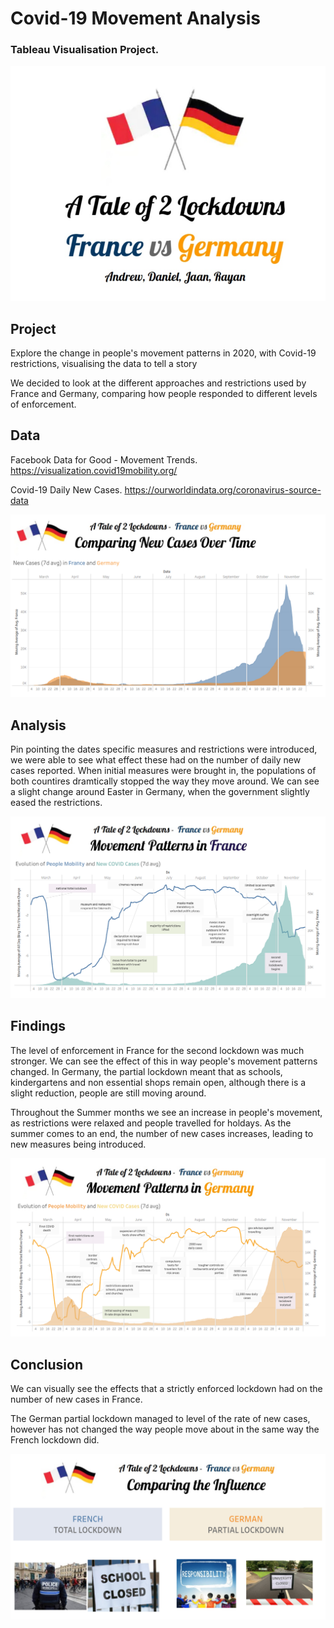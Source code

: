 # Covid-19 Movement Analysis
### Tableau Visualisation Project.

![A Tale of 2 Lockdowns](Images/TaleOf2Lockdowns_1.png)

## Project

Explore the change in people's movement patterns in 2020, with Covid-19 restrictions, visualising the data to tell a story

We decided to look at the different approaches and restrictions used by France and Germany, comparing how people responded to different levels of enforcement.


## Data

Facebook Data for Good - Movement Trends. https://visualization.covid19mobility.org/

Covid-19 Daily New Cases. https://ourworldindata.org/coronavirus-source-data

![A Tale of 2 Lockdowns](Images/TaleOf2Lockdowns_2.png)

## Analysis

Pin pointing the dates specific measures and restrictions were introduced, we were able to see what effect these had on the number of daily new cases reported.
When initial measures were brought in, the populations of both countires dramtically stopped the way they move around. We can see a slight change around Easter in Germany, when the government slightly eased the restrictions.

![A Tale of 2 Lockdowns](Images/TaleOf2Lockdowns_3.png)

## Findings

The level of enforcement in France for the second lockdown was much stronger. We can see the effect of this in way people's movement patterns changed. In Germany, the partial lockdown meant that as schools, kindergartens and non essential shops remain open, although there is a slight reduction, people are still moving around.

Throughout the Summer months we see an increase in people's movement, as restrictions were relaxed and people travelled for holdays. As the summer comes to an end, the number of new cases increases, leading to new measures being introduced.

![A Tale of 2 Lockdowns](Images/TaleOf2Lockdowns_4.png)

## Conclusion

We can visually see the effects that a strictly enforced lockdown had on the number of new cases in France.

The German partial lockdown managed to level of the rate of new cases, however has not changed the way people move about in the same way the French lockdown did.

![A Tale of 2 Lockdowns](Images/TaleOf2Lockdowns_5.png)




